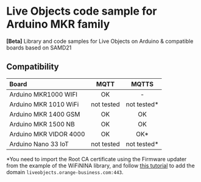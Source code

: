 # Live Objects code sample for Arduino MKR family
**[Beta]** Library and code samples for Live Objects on Arduino &amp; compatible boards based on SAMD21

## Compatibility ##
| Board | MQTT | MQTTS |
| :--- | :---: | :---: |
| Arduino MKR1000 WIFI | OK | - |
| Arduino MKR 1010 WiFi | not tested | not tested* |
| Arduino MKR 1400 GSM | OK | OK |
| Arduino MKR 1500 NB | OK | OK |
| Arduino MKR VIDOR 4000 | OK | OK* |
| Arduino Nano 33 IoT | not tested | not tested* |

*You need to import the Root CA certificate using the Firmware updater from the example of the WiFiNINA library, and follow [this tutorial](https://www.arduino.cc/en/Tutorial/WiFiNINAFirmwareUpdater) to add the domain ``liveobjects.orange-business.com:443``.
